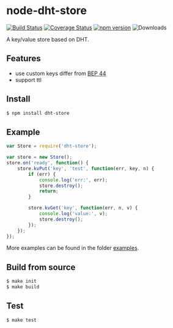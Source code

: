 # node-dht-store
[![Build Status](https://travis-ci.org/Covertness/node-dht-store.svg?branch=master)](https://travis-ci.org/Covertness/node-dht-store)
[![Coverage Status](https://coveralls.io/repos/Covertness/node-dht-store/badge.svg)](https://coveralls.io/r/Covertness/node-dht-store)
[![npm version](https://badge.fury.io/js/dht-store.svg)](http://badge.fury.io/js/dht-store)
![Downloads](https://img.shields.io/npm/dm/dht-store.svg?style=flat)

A key/value store based on DHT.

## Features
- use custom keys differ from [BEP 44](http://bittorrent.org/beps/bep_0044.html)
- support ttl

## Install
```bash
$ npm install dht-store
```

## Example
```js
var Store = require('dht-store');

var store = new Store();
store.on('ready', function() {
    store.kvPut('key', 'test', function(err, key, n) {
        if (err) {
            console.log('err:', err);
            store.destroy();
            return;
        }

        store.kvGet('key', function(err, n, v) {
            console.log('value:', v);
            store.destroy();
        });
    });
});
```
More examples can be found in the folder [examples](examples/).

## Build from source
```bash
$ make init
$ make build
```

## Test
```bash
$ make test
```